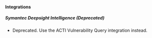 
#### Integrations
##### Symantec Deepsight Intelligence (Deprecated)
- Deprecated. Use the ACTI Vulnerability Query integration instead.
